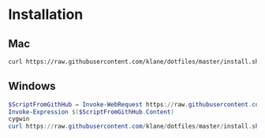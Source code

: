 # Installation

## Mac

```bash
curl https://raw.githubusercontent.com/klane/dotfiles/master/install.sh | bash
```

## Windows

```powershell
$ScriptFromGithHub = Invoke-WebRequest https://raw.githubusercontent.com/klane/dotfiles/master/install.ps1
Invoke-Expression $($ScriptFromGithHub.Content)
cygwin
curl https://raw.githubusercontent.com/klane/dotfiles/master/install.sh | bash
```
